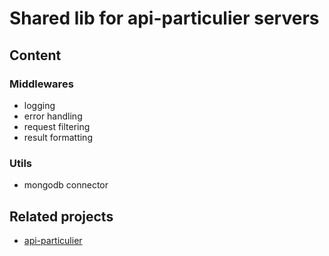 # Shared lib for api-particulier servers

## Content

### Middlewares

- logging
- error handling
- request filtering
- result formatting

### Utils

- mongodb connector


## Related projects
- [api-particulier](https://github.com/betagouv/api-particulier)

